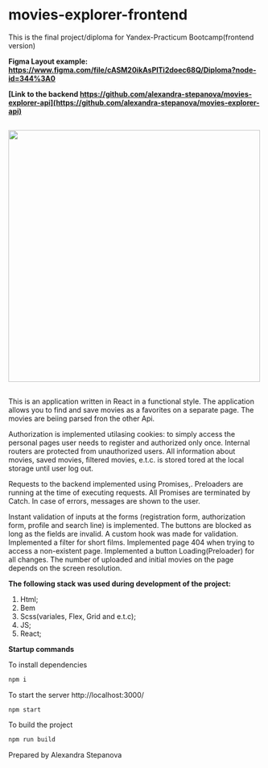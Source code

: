 # movies-explorer-frontend

This is the final project/diploma for Yandex-Practicum Bootcamp(frontend version)

**Figma Layout example: https://www.figma.com/file/cASM20ikAsPlTi2doec68Q/Diploma?node-id=344%3A0**

**[Link to the backend https://github.com/alexandra-stepanova/movies-explorer-api](https://github.com/alexandra-stepanova/movies-explorer-api)**
##

<code><img height="500" src="https://github.com/alexandra-stepanova/movies-explorer-frontend/blob/level-3/public/%20movies_searcher.gif"></code>

##

This is an application written in React in a functional style. The application allows you to find and save movies as a favorites on a separate page. The movies are beiing parsed fron the other Api.

Authorization is implemented utilasing cookies: to simply access the personal pages user needs to register and authorized only once. Internal routers are protected from unauthorized users. All information about movies, saved movies, filtered movies, e.t.c. is stored tored at the local storage until user log out.

Requests to the backend implemented using Promises,. Preloaders are running at the time of executing requests. All Promises are terminated by Catch. In case of errors, messages are shown to the user.

Instant validation of inputs at the forms (registration form, authorization form, profile and search line) is implemented. The buttons are blocked as long as the fields are invalid. A custom hook was made for validation.
Implemented a filter for short films.
Implemented page 404 when trying to access a non-existent page.
Implemented a button Loading(Preloader) for all changes. The number of uploaded and initial movies on the page depends on the screen resolution.

**The following stack was used during development of the project:**
1. Html;
2. Bem
3. Scss(variales, Flex, Grid and e.t.c);
4. JS;
5. React;


**Startup commands**

 To install dependencies
```sh
npm i
```

To start the server http://localhost:3000/
```sh
npm start
```

To build the project
```sh
npm run build
```

Prepared by Alexandra Stepanova
